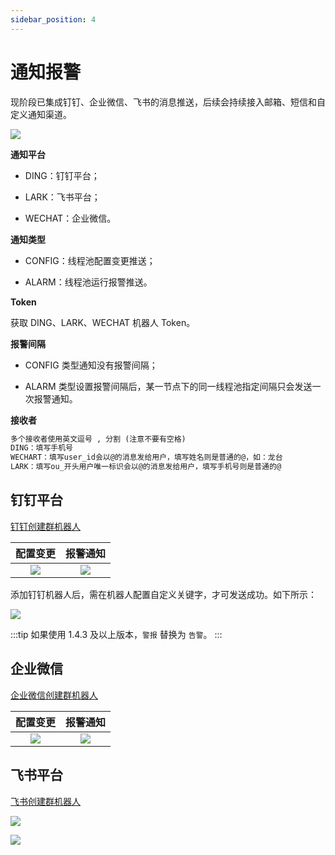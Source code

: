 ```yaml
---
sidebar_position: 4
---
```


# 通知报警

现阶段已集成钉钉、企业微信、飞书的消息推送，后续会持续接入邮箱、短信和自定义通知渠道。

![](https://images-machen.oss-cn-beijing.aliyuncs.com/image-20220904181527453.png)

**通知平台**

- DING：钉钉平台；

- LARK：飞书平台；

- WECHAT：企业微信。

**通知类型**

- CONFIG：线程池配置变更推送；

- ALARM：线程池运行报警推送。

**Token**

获取 DING、LARK、WECHAT 机器人 Token。

**报警间隔**

- CONFIG 类型通知没有报警间隔；

- ALARM 类型设置报警间隔后，某一节点下的同一线程池指定间隔只会发送一次报警通知。

**接收者**

```tex
多个接收者使用英文逗号 , 分割 (注意不要有空格)
DING：填写手机号
WECHART：填写user_id会以@的消息发给用户，填写姓名则是普通的@，如：龙台
LARK：填写ou_开头用户唯一标识会以@的消息发给用户，填写手机号则是普通的@
```


## 钉钉平台

[钉钉创建群机器人](https://www.dingtalk.com/qidian/help-detail-20781541.html)

| 配置变更 | 报警通知 |
| :---: |  :---: |
| ![](https://images-machen.oss-cn-beijing.aliyuncs.com/image-20211013122816688.png) | ![](https://images-machen.oss-cn-beijing.aliyuncs.com/image-20211013113649068.png) |

添加钉钉机器人后，需在机器人配置自定义关键字，才可发送成功。如下所示：

![](https://images-machen.oss-cn-beijing.aliyuncs.com/image-20220530200133377.png?x-oss-process=image/resize,h_500,w_800)

:::tip
如果使用 1.4.3 及以上版本，`警报` 替换为 `告警`。
:::

## 企业微信

[企业微信创建群机器人](https://open.work.weixin.qq.com/help2/pc/14931?person_id=1&from=homesearch)

| 配置变更 | 报警通知 |
| :---: |  :---: |
| ![](https://images-machen.oss-cn-beijing.aliyuncs.com/image-20211203213443242.png) | ![](https://images-machen.oss-cn-beijing.aliyuncs.com/image-20211203213512019.png) |

## 飞书平台

[飞书创建群机器人](https://www.feishu.cn/hc/zh-CN/articles/360024984973)

![](https://images-machen.oss-cn-beijing.aliyuncs.com/image-20220304081729347.png)

![](https://images-machen.oss-cn-beijing.aliyuncs.com/image-20220304081507907.png)
